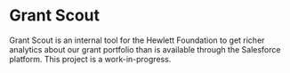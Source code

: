 # Grant Scout

Grant Scout is an internal tool for the Hewlett Foundation to get richer analytics about our grant portfolio than is available through the Salesforce platform. This project is a work-in-progress.
